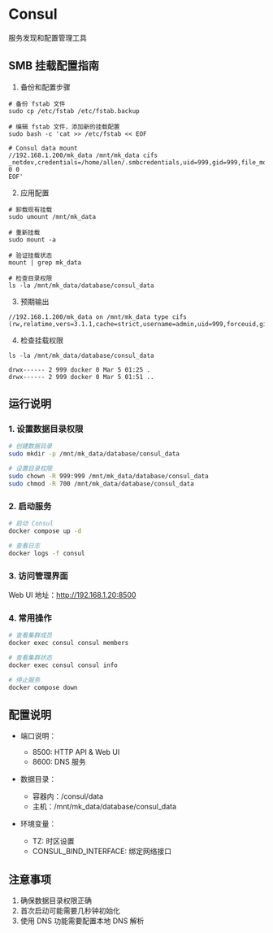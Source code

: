 # Consul

服务发现和配置管理工具

## SMB 挂载配置指南

1. 备份和配置步骤

```shell
# 备份 fstab 文件
sudo cp /etc/fstab /etc/fstab.backup

# 编辑 fstab 文件，添加新的挂载配置
sudo bash -c 'cat >> /etc/fstab << EOF

# Consul data mount
//192.168.1.200/mk_data /mnt/mk_data cifs _netdev,credentials=/home/allen/.smbcredentials,uid=999,gid=999,file_mode=0700,dir_mode=0700,soft,nounix,serverino,mapposix,noperm,cache=strict,rsize=4194304,wsize=4194304,bsize=1048576,retrans=1,echo_interval=60,actimeo=1,closetimeo=1 0 0
EOF'
```

2. 应用配置

```shell
# 卸载现有挂载
sudo umount /mnt/mk_data

# 重新挂载
sudo mount -a

# 验证挂载状态
mount | grep mk_data

# 检查目录权限
ls -la /mnt/mk_data/database/consul_data
```

3. 预期输出

```shell
//192.168.1.200/mk_data on /mnt/mk_data type cifs (rw,relatime,vers=3.1.1,cache=strict,username=admin,uid=999,forceuid,gid=999,forcegid,addr=192.168.1.200,file_mode=0700,dir_mode=0700,soft,nounix,serverino,mapposix,noperm,rsize=4194304,wsize=4194304,bsize=1048576,retrans=1,echo_interval=60,actimeo=1,closetimeo=1)
```

4. 检查挂载权限

```shell
ls -la /mnt/mk_data/database/consul_data

drwx------ 2 999 docker 0 Mar 5 01:25 .
drwx------ 2 999 docker 0 Mar 5 01:51 ..
```

## 运行说明

### 1. 设置数据目录权限

```bash
# 创建数据目录
sudo mkdir -p /mnt/mk_data/database/consul_data

# 设置目录权限
sudo chown -R 999:999 /mnt/mk_data/database/consul_data
sudo chmod -R 700 /mnt/mk_data/database/consul_data
```

### 2. 启动服务

```bash
# 启动 Consul
docker compose up -d

# 查看日志
docker logs -f consul
```

### 3. 访问管理界面

Web UI 地址：http://192.168.1.20:8500

### 4. 常用操作

```bash
# 查看集群成员
docker exec consul consul members

# 查看集群状态
docker exec consul consul info

# 停止服务
docker compose down
```

## 配置说明

- 端口说明：
  - 8500: HTTP API & Web UI
  - 8600: DNS 服务

- 数据目录：
  - 容器内：/consul/data
  - 主机：/mnt/mk_data/database/consul_data

- 环境变量：
  - TZ: 时区设置
  - CONSUL_BIND_INTERFACE: 绑定网络接口

## 注意事项

1. 确保数据目录权限正确
2. 首次启动可能需要几秒钟初始化
3. 使用 DNS 功能需要配置本地 DNS 解析
